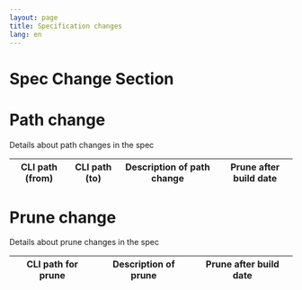 ```yaml
---
layout: page
title: Specification changes
lang: en
---
```


# Spec Change Section

# Path change

Details about path changes in the spec

| CLI path (from) | CLI path (to) | Description of path change | Prune after build date |
|-----------------|---------------|----------------------------|------------------------|

# Prune change

Details about prune changes in the spec

| CLI path for prune | Description of prune | Prune after build date |
|--------------------|----------------------|------------------------|


